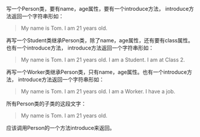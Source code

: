 写一个Person类，要有name，age属性，要有一个introduce方法，
introduce方法返回一个字符串形如：

>My name is Tom. I am 21 years old.

再写一个Student类继承Person类，除了name，age属性，还有要有class属性。也有一个introduce方法，
introduce方法返回一个字符串形如：

>My name is Tom. I am 21 years old. I am a Student. I am at Class 2.


再写一个Worker类继承Person类，只有name，age属性。也有一个introduce方法，
introduce方法返回一个字符串形如：

>My name is Tom. I am 21 years old. I am a Worker. I have a job.


所有Person类的子类的这段文字：

>My name is Tom. I am 21 years old.

应该调用Person的一个方法introduce来返回。
